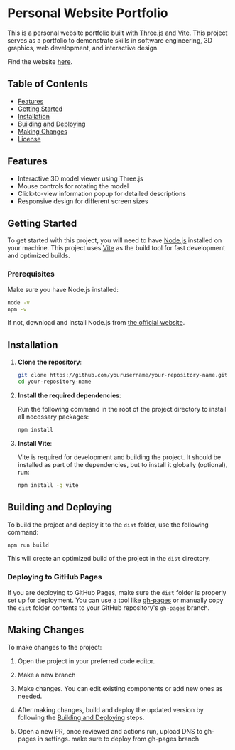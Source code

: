 
# Personal Website Portfolio

This is a personal website portfolio built with [Three.js](https://threejs.org/) and [Vite](https://vitejs.dev/). This project serves as a portfolio to demonstrate skills in software engineering, 3D graphics, web development, and interactive design.

Find the website [here](https://www.zachbernard.com).

## Table of Contents

- [Features](#features)
- [Getting Started](#getting-started)
- [Installation](#installation)
- [Building and Deploying](#building-and-deploying)
- [Making Changes](#making-changes)
- [License](#license)

## Features

- Interactive 3D model viewer using Three.js
- Mouse controls for rotating the model
- Click-to-view information popup for detailed descriptions
- Responsive design for different screen sizes

## Getting Started

To get started with this project, you will need to have [Node.js](https://nodejs.org/) installed on your machine. This project uses [Vite](https://vitejs.dev/) as the build tool for fast development and optimized builds.

### Prerequisites

Make sure you have Node.js installed:

```bash
node -v
npm -v
```

If not, download and install Node.js from [the official website](https://nodejs.org/).

## Installation

1. **Clone the repository**:

   ```bash
   git clone https://github.com/yourusername/your-repository-name.git
   cd your-repository-name
   ```

2. **Install the required dependencies**:

   Run the following command in the root of the project directory to install all necessary packages:

   ```bash
   npm install
   ```

3. **Install Vite**:

   Vite is required for development and building the project. It should be installed as part of the dependencies, but to install it globally (optional), run:

   ```bash
   npm install -g vite
   ```

## Building and Deploying

To build the project and deploy it to the `dist` folder, use the following command:

```bash
npm run build
```

This will create an optimized build of the project in the `dist` directory.

### Deploying to GitHub Pages

If you are deploying to GitHub Pages, make sure the `dist` folder is properly set up for deployment. You can use a tool like [gh-pages](https://www.npmjs.com/package/gh-pages) or manually copy the `dist` folder contents to your GitHub repository's `gh-pages` branch.

## Making Changes

To make changes to the project:

1. Open the project in your preferred code editor.
2. Make a new branch

3. Make changes. You can edit existing components or add new ones as needed.


7. After making changes, build and deploy the updated version by following the [Building and Deploying](#building-and-deploying) steps.
8. Open a new PR, once reviewed and actions run, upload DNS to gh-pages in settings. make sure to deploy from gh-pages branch
